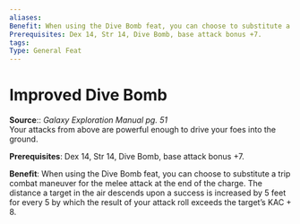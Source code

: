 ```yaml
---
aliases: 
Benefit: When using the Dive Bomb feat, you can choose to substitute a trip combat maneuver for the melee attack at the end of the charge. The distance a target in the air descends upon a success is increased by 5 feet for every 5 by which the result of your attack roll exceeds the target’s KAC + 8.
Prerequisites: Dex 14, Str 14, Dive Bomb, base attack bonus +7.
tags: 
Type: General Feat
---
```


# Improved Dive Bomb

**Source**:: _Galaxy Exploration Manual pg. 51_  
Your attacks from above are powerful enough to drive your foes into the ground.

**Prerequisites**: Dex 14, Str 14, Dive Bomb, base attack bonus +7.

**Benefit**: When using the Dive Bomb feat, you can choose to substitute a trip combat maneuver for the melee attack at the end of the charge. The distance a target in the air descends upon a success is increased by 5 feet for every 5 by which the result of your attack roll exceeds the target’s KAC + 8.
